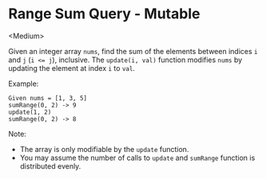 # Range Sum Query - Mutable

\<Medium>

Given an integer array `nums`, find the sum of the elements between indices `i`
and `j` (`i <= j`), inclusive. The `update(i, val)` function modifies `nums` by
updating the element at index `i` to `val`.

Example:

```
Given nums = [1, 3, 5]
sumRange(0, 2) -> 9
update(1, 2)
sumRange(0, 2) -> 8
```

Note:
- The array is only modifiable by the `update` function.
- You may assume the number of calls to `update` and `sumRange` function is
  distributed evenly.
